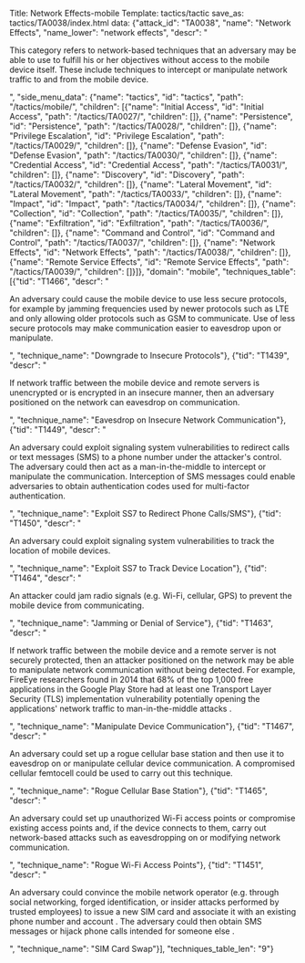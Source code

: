 Title: Network Effects-mobile
Template: tactics/tactic
save_as: tactics/TA0038/index.html
data: {"attack_id": "TA0038", "name": "Network Effects", "name_lower": "network effects", "descr": "<p>This category refers to network-based techniques that an adversary may be able to use to fulfill his or her objectives without access to the mobile device itself. These include techniques to intercept or manipulate network traffic to and from the mobile device.</p>", "side_menu_data": {"name": "tactics", "id": "tactics", "path": "/tactics/mobile/", "children": [{"name": "Initial Access", "id": "Initial Access", "path": "/tactics/TA0027/", "children": []}, {"name": "Persistence", "id": "Persistence", "path": "/tactics/TA0028/", "children": []}, {"name": "Privilege Escalation", "id": "Privilege Escalation", "path": "/tactics/TA0029/", "children": []}, {"name": "Defense Evasion", "id": "Defense Evasion", "path": "/tactics/TA0030/", "children": []}, {"name": "Credential Access", "id": "Credential Access", "path": "/tactics/TA0031/", "children": []}, {"name": "Discovery", "id": "Discovery", "path": "/tactics/TA0032/", "children": []}, {"name": "Lateral Movement", "id": "Lateral Movement", "path": "/tactics/TA0033/", "children": []}, {"name": "Impact", "id": "Impact", "path": "/tactics/TA0034/", "children": []}, {"name": "Collection", "id": "Collection", "path": "/tactics/TA0035/", "children": []}, {"name": "Exfiltration", "id": "Exfiltration", "path": "/tactics/TA0036/", "children": []}, {"name": "Command and Control", "id": "Command and Control", "path": "/tactics/TA0037/", "children": []}, {"name": "Network Effects", "id": "Network Effects", "path": "/tactics/TA0038/", "children": []}, {"name": "Remote Service Effects", "id": "Remote Service Effects", "path": "/tactics/TA0039/", "children": []}]}, "domain": "mobile", "techniques_table": [{"tid": "T1466", "descr": "<p>An adversary could cause the mobile device to use less secure protocols, for example by jamming frequencies used by newer protocols such as LTE and only allowing older protocols such as GSM to communicate. Use of less secure protocols may make communication easier to eavesdrop upon or manipulate.</p>", "technique_name": "Downgrade to Insecure Protocols"}, {"tid": "T1439", "descr": "<p>If network traffic between the mobile device and remote servers is unencrypted or is encrypted in an insecure manner, then an adversary positioned on the network can eavesdrop on communication.</p>", "technique_name": "Eavesdrop on Insecure Network Communication"}, {"tid": "T1449", "descr": "<p>An adversary could exploit signaling system vulnerabilities to redirect calls or text messages (SMS) to a phone number under the attacker's control. The adversary could then act as a man-in-the-middle to intercept or manipulate the communication.      Interception of SMS messages could enable adversaries to obtain authentication codes used for multi-factor authentication.</p>", "technique_name": "Exploit SS7 to Redirect Phone Calls/SMS"}, {"tid": "T1450", "descr": "<p>An adversary could exploit signaling system vulnerabilities to track the location of mobile devices.     </p>", "technique_name": "Exploit SS7 to Track Device Location"}, {"tid": "T1464", "descr": "<p>An attacker could jam radio signals (e.g. Wi-Fi, cellular, GPS) to prevent the mobile device from communicating. </p>", "technique_name": "Jamming or Denial of Service"}, {"tid": "T1463", "descr": "<p>If network traffic between the mobile device and a remote server is not securely protected, then an attacker positioned on the network may be able to manipulate network communication without being detected. For example, FireEye researchers found in 2014 that 68% of the top 1,000 free applications in the Google Play Store had at least one Transport Layer Security (TLS) implementation vulnerability potentially opening the applications' network traffic to man-in-the-middle attacks .</p>", "technique_name": "Manipulate Device Communication"}, {"tid": "T1467", "descr": "<p>An adversary could set up a rogue cellular base station and then use it to eavesdrop on or manipulate cellular device communication. A compromised cellular femtocell could be used to carry out this technique.</p>", "technique_name": "Rogue Cellular Base Station"}, {"tid": "T1465", "descr": "<p>An adversary could set up unauthorized Wi-Fi access points or compromise existing access points and, if the device connects to them, carry out network-based attacks such as eavesdropping on or modifying network communication.</p>", "technique_name": "Rogue Wi-Fi Access Points"}, {"tid": "T1451", "descr": "<p>An adversary could convince the mobile network operator (e.g. through social networking, forged identification, or insider attacks performed by trusted employees) to issue a new SIM card and associate it with an existing phone number and account  . The adversary could then obtain SMS messages or hijack phone calls intended for someone else . </p>", "technique_name": "SIM Card Swap"}], "techniques_table_len": "9"}